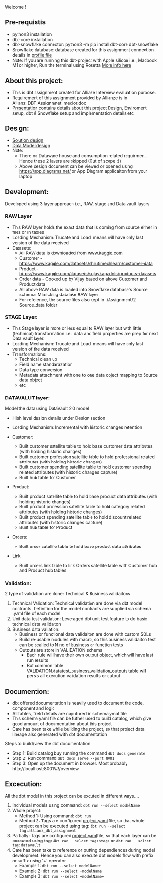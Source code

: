 Welcome !

## Pre-requistis 
- python3 installation
- dbt-core installation
- dbt-snowflake connector: python3 -m pip install dbt-core dbt-snowflake
- Snowflake database: database created for this assignment connection details in [profile file](3_Design/profiles.yml)
- Note: If you are running this dbt-project with Apple silicon i.e., Macbook M1 or higher, Run the terminal using Rosetta [More info here](https://support.apple.com/en-us/102527)


## About this project:
- This is dbt assignment created for Alliaze Interview evaluation purpose.
- Requirement of this assignment provided by Allianze is in [Allianz_DBT_Assignmnet_medior.doc](1_Requirements/Allianz_DBT_Assignmnet_medior.docx) 
- [Presentation](3_Design/Presentation.pptx) contains details about this project Design, Enviroment setup, dbt & Snowflake setup and implementation details etc 

## Design:
- [Solution design](3_Design/Solution.drawio)
- [Data Model design](<3_Design/Data model - DWH.drawio>)
- Note: 
    - There no Dataware house and consumption related requirment. Hence these 2 layers are skipped (Out of scope :))
    - Above design document can be viewed or opened using https://app.diagrams.net/ or App Diagram applicaiton from your laptop


## Development:
Developed using 3 layer approach i.e., RAW, stage and Data vault layers

### RAW Layer
- This RAW layer holds the exact data that is coming from source either in files or in tables
- Loading Mechanism: Trucate and Load, means will have only last version of the data received
- Datasets:
    - All RAW data is downloaded from www.kaggle.com
    - Customer - https://www.kaggle.com/datasets/shrutimechlearn/customer-data
    - Product - https://www.kaggle.com/datasets/sujaykapadnis/products-datasets
    - Order data - Cooked up by Vijay based on above Customer and Product data
    - All above RAW data is loaded into Snowflake database's Source schema. Mimicking datalake RAW layer
    - For reference, the source files also kept in ./Assignment/2 Source_data folder

### STAGE Layer: 
- This Stage layer is more or less equal to RAW layer but with little (technical) transformation i.e., data and field properties are prep for next Data vault layer.
- Loading Mechanism: Trucate and Load, means will have only last version of the data received
- Transformations:
    - Technical clean up
    - Field name standarazation
    - Data type conversion 
    - Metadata attachment with one to one data object mapping to Source data object
    - etc

### DATAVALUT layer:
Model the data using DataVault 2.0 model
- High level design details under [Design](https://github.com/vijay-palanisamy-1986/Allianz/tree/main?tab=readme-ov-file#design) section
- Loading Mechanism: Incremental with historic changes retention
- Customer:
    - Built customer satellite table to hold base customer data attributes (with holding historic changes)
    - Built customer profession satellite table to hold professional related attributes (with holding historic changes)
    - Built customer spending satellite table to hold customer spending related attributes (with historic changes capture)
    - Built hub table for Customer

- Product:
    - Built product satellite table to hold base product data attributes (with holding historic changes)
    - Built product profession satellite table to hold category related attributes (with holding historic changes)
    - Built product spending satellite table to hold discount related attributes (with historic changes capture)
    - Built hub table for Product

- Orders:
    - Built order satellite table to hold base product data attributes

- Link
    - Built orders link table to link Orders satellite table with Customer hub and Product hub tables

### Validation: 
2 type of validation are done: Technical & Business validaitons
1. Technical Validation: Technical validation are done via dbt model contracts. Definition for the model contracts are supplied via schema .yaml file of each model
2. Unit data test validation: Leveraged dbt unit test feature to do basic technical data validaiton
3. Business data valiation: 
    - Business or functional data validaiton are done with custom SQLs
    - Build re-usable modules with macro, so this business validaiton test can be scalled to N no of business or function tests
    - Outputs are store in VALIDATION schema
        - Each rule will have their own output object, which will have last run results
        - But common table VALIDATION.datatest_business_validation_outputs table will persis all execution validation results or output

## Documention:
- dbt offered documentation is heavily used to document  the code, component and logic
- All tables, fileld details are caputured in schema ymal file
- This schema yaml file can be futher used to build catalog, which give good amount of documentation about this project
- Care has been take while building the project, so that project data lineage also generated with dbt documentation

Steps to build/view the dbt documentation:
- Step 1: Build catalog buy running the command `dbt docs generate`
- Step 2: Run command `dbt docs serve --port 8001`
- Step 3: Open up the document in browser. Most probably http://localhost:8001/#!/overview 


## Excecution:
All the dbt model in this project can be excuted in different ways....
1. Individual models using command:  `dbt run --select modelName`
2. Whole project: 
    - Method 1: Using command:  `dbt run`
    - Method 2: Tags are configured [project.yaml](4_dbt_project/dbt_project.yml) file, so that whole project can be executed using tag: `dbt run --select tag:allianz_dbt_assignment`
3. Partially: Tags are configured [project.yaml](4_dbt_project/dbt_project.yml)file, so that each layer can be executed using tag: `dbt run --select tag:stage` or  `dbt run --select tag:datavault`
4. Care has been take to reference or putting dependiences during model development. Hence you can also execute dbt models flow with prefix or suffix using '+' operator
    - Example 1: `dbt run --select modelName+`
    - Example 2: `dbt run --select +modelName`
    - Example 3: `dbt run --select +modelName+`